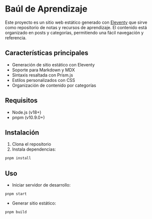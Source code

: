 # Baúl de Aprendizaje

Este proyecto es un sitio web estático generado con [Eleventy](https://www.11ty.dev/) que sirve como repositorio de notas y recursos de aprendizaje. El contenido está organizado en posts y categorías, permitiendo una fácil navegación y referencia.

## Características principales

- Generación de sitio estático con Eleventy
- Soporte para Markdown y MDX
- Sintaxis resaltada con Prism.js
- Estilos personalizados con CSS
- Organización de contenido por categorías

## Requisitos

- Node.js (v18+)
- pnpm (v10.9.0+)

## Instalación

1. Clona el repositorio
2. Instala dependencias:
```bash
pnpm install
```

## Uso
- Iniciar servidor de desarrollo:
```bash
pnpm start
```

- Generar sitio estático:
```bash
pnpm build
```